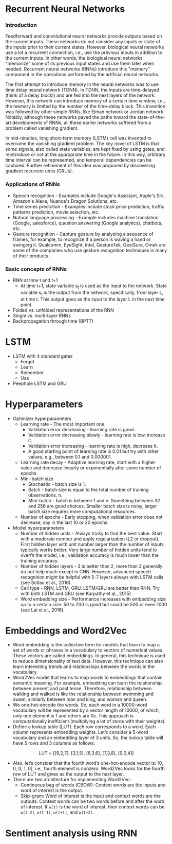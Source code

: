 # Recurrent Neural Networks
### Introduction
Feedforward and convolutional neural networks provide outputs based on the current inputs. These networks do not consider any inputs or state of the inputs prior to their current states. However, biological neural networks use a lot a recurrent connection, i.e., use the previous inputs in addition to the current inputs. In other words, the biological neural networks "memorize" some of its previous input states and use them later when needed. Recurrent neural networks (RNNs) introduce this "memory" component in the operations performed by the artificial neural networks.

The first attempt to introduce memory in the neural networks was to use time delay neural network (TDNN). In TDNN, the inputs are time-delayed (think of a delay block!) and are fed into the next layers of the network. However, this network can introduce memory of a certain time window, i.e., the memory is limited by the number of the time-delay block. This invention was followed by other simple RNNs, like Elman network or Jordan network. Notably, although these networks paved the paths toward the state-of-the-art developments of RNNs, all these earlier networks suffered from a problem called vanishing gradient.

In mid-nineties, long short-term memory (LSTM) cell was invented to overcome the vanishing gradient problem. The key novel of LSTM is that some signals, also called state variables, are kept fixed by using gates, and reintroduce or not at the appropriate time in the future. In this way, arbitrary time interval can be represented, and temporal dependencies can be captured. Further refinement of this idea was proposed by discovering gradient recurrent units (GRUs).

### Applications of RNNs
* Speech recognition - Examples include Google's Assistant, Apple's Siri, Amazon's Alexa, Nuance's Dragon Solutions, etc.
* Time series prediction - Examples include stock price prediction, traffic patterns prediction, movie selection, etc.
* Natural language processing - Example includes machine translation (Google, salesforce), question answering (Google analytics), chatbots, etc.
* Gesture recognition - Capture gesture by analyzing a sequence of frames, for example, to recognize if a person is waving a hand or swinging it. Qualcomm, EyeSight, Intel, GestureTek, GestSure, Omek are some of the companies who use gesture recognition techniques in many of their products.


### Basic concepts of RNNs
* RNN at time t and t+1
  * At time t+1, state variable s<sub>t</sub> is used as the input to the network. State variable s<sub>t</sub> is the output from the network, specifically, from layer L, at time t. This output goes as the input to the layer L in the next time point. 
* Folded vs. unfolded representations of the RNN
* Single vs. multi-layer RNNs
* Backpropagation through time (BPTT)

# LSTM
  * LSTM with 4 standard gates
    * Forget
    * Learn
    * Remember 
    * Use
  * Peephole LSTM and GRU

# Hyperparameters
  * Optimizer hyperparameters
    * Learning rate - The most important one.
      * Validation error decreasing - learning rate is good.
      * Validation error decreasing slowly - learning rate is low, increase it.
      * Validation error increasing - learning rate is high, decrease it.
      * A good starting point of learning rate is 0.01 but try with other values, e.g., between 0.1 and 0.000001.
    * Learning rate decay - Adaptive learning rate, start with a higher value  and decrease linearly or exponentially after some number of epochs.
    * Mini-batch size
      * Stochastic - batch size is 1.
      * Batch - batch size is equal to the total number of training observations, n.
      * Mini-batch - batch is between 1 and n. Something between 32 and 256 are good choices. Smaller batch size is noisy, larger batch size requires more computational resources.
    * Number of epochs - Early stopping, when validation error does not decrease, say in the last 10 or 20 epochs.
  * Model hyperparameters
    * Number of hidden units - Always tricky to find the best value. Start with a moderate number and apply regularization (L2 or dropout). First hidden layer with unit number larger than the number of inputs typically works better. Very large number of hidden units tend to overfit the model, i.e., validation accuracy is much lower than the training accuracy.
    * Number of hidden layers - 3 is better than 2, more than 3 generally do not help much except in CNN. However, advanced speech recognition might be helpful with 5-7 layers always with LSTM cells (see Soltau et al., 2016).
    * Cell type - RNN, LSTM, GRU. LSTM/GRU are better than RNN. Try with both LSTM and GRU (see Karpathy et al., 2015)
    * Word embedding size - Performance increases with embedding size up to a certain size. 50 to 200 is good but could be 500 or even 1000 (see Lai et al., 2016).

# Embeddings and Word2Vec
  * Word embedding is the collective term for models that learn to map a set of words or phrases in a vocabulary to vectors of numerical values. These vectors are called embeddings. In general, this technique is used to reduce dimensionality of text data. However, this technique can also learn interesting trends and relationships between the words in the vocabulary.
  * Word2Vec model that learns to map words to embeddings that contain semantic meaning. For example, embedding can learn the relationship between present and past tense. Therefore, relationship between walking and walked is like the relationship between swimming and swam, similarly between man and king, and woman and queen.
  * We one-hot-encode the words. So, each word in a 10000-word vocabulary will be represented by a vector length of 10000, of which, only one element is 1 and others are 0s. This approach is computationally inefficient (multiplying a lot of zeros with their weights). 
  * Define a lookup table (LUT). Each row corresponds to a word. Each column represents embedding weights. Let’s consider a 5-word vocabulary and an embedding layer of 3 units. So, the lookup table will have 5 rows and 3 columns as follows:
  <p align="center">
  LUT = [[9,2,7],
         [3,1,5],
         [6,3,6],
         [7,3,8],
         [9,0,4]]
  </p>
  
  * Also, let’s consider that the fourth word’s one-hot-encode vector is: [0, 0, 0, 1, 0], i.e., fourth element is nonzero. Word2Vec looks for the fourth row of LUT and gives as the output to the next layer.
  * There are two architecture for implementing Word2Vec:
    * Continuous bag of words (CBOW): Context words are the inputs and word of interest is the output. 
    * Skip-gram: Word of interest is the input and context words are the outputs. Context words can be two words before and after the word of interest. If `w(t)` is the word of interest, then context words can be `w(t-2)`, `w(t-1)`, `w(t+1)`, and `w(t+2)`.

  
# Sentiment analysis using RNN

